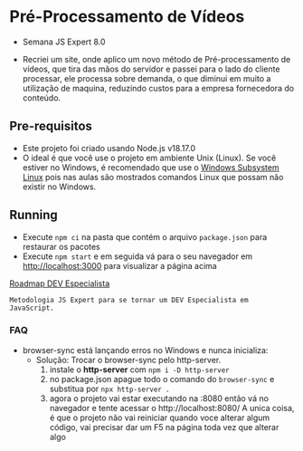 # Pré-Processamento de Vídeos

- Semana JS Expert 8.0

- Recriei um site, onde aplico um novo método de Pré-processamento de vídeos, que tira das mãos do servidor e passei para o lado do cliente processar, ele processa sobre demanda, o que diminui em muito a utilização de maquina, reduzindo custos para a empresa fornecedora do conteúdo.

## Pre-requisitos

- Este projeto foi criado usando Node.js v18.17.0
- O ideal é que você use o projeto em ambiente Unix (Linux). Se você estiver no Windows, é recomendado que use o [Windows Subsystem Linux](https://www.omgubuntu.co.uk/how-to-install-wsl2-on-windows-10) pois nas aulas são mostrados comandos Linux que possam não existir no Windows.

## Running

- Execute `npm ci` na pasta que contém o arquivo `package.json` para restaurar os pacotes
- Execute `npm start` e em seguida vá para o seu navegador em [http://localhost:3000](http://localhost:3000) para visualizar a página acima

[Roadmap DEV Especialista](https://roadmap.sh/r?id=652d1f1df43a58c923d71231)

    Metodologia JS Expert para se tornar um DEV Especialista em JavaScript.

### FAQ

- browser-sync está lançando erros no Windows e nunca inicializa:
  - Solução: Trocar o browser-sync pelo http-server.
    1. instale o **http-server** com `npm i -D http-server`
    2. no package.json apague todo o comando do `browser-sync` e substitua por `npx http-server .`
    3. agora o projeto vai estar executando na :8080 então vá no navegador e tente acessar o http://localhost:8080/
       A unica coisa, é que o projeto não vai reiniciar quando voce alterar algum código, vai precisar dar um F5 na página toda vez que alterar algo
